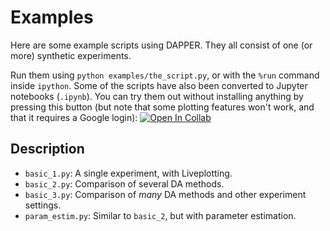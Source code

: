 # Examples

Here are some example scripts using DAPPER.
They all consist of one (or more) synthetic experiments.

Run them using `python examples/the_script.py`,
or with the `%run` command inside `ipython`.
Some of the scripts have also been converted to Jupyter notebooks (`.ipynb`).
You can try them out without installing anything
by pressing this button (but note that some plotting features won't work,
and that it requires a Google login): [![Open In Collab](https://colab.research.google.com/assets/colab-badge.svg)](http://colab.research.google.com/github/nansencenter/DAPPER)

## Description

- `basic_1.py`: A single experiment, with Liveplotting.
- `basic_2.py`: Comparison of several DA methods.
- `basic_3.py`: Comparison of *many* DA methods and other experiment settings.
- `param_estim.py`: Similar to `basic_2`, but with parameter estimation.
